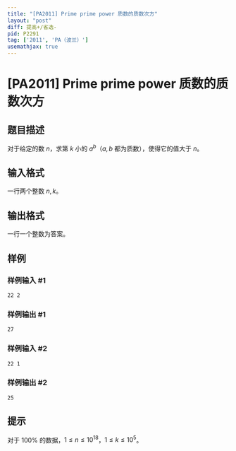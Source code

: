 ```yaml
---
title: "[PA2011] Prime prime power 质数的质数次方"
layout: "post"
diff: 提高+/省选-
pid: P2291
tag: ['2011', 'PA（波兰）']
usemathjax: true
---
```


# [PA2011] Prime prime power 质数的质数次方
## 题目描述

对于给定的数 $n$，求第 $k$ 小的 $a^b$（$a,b$ 都为质数），使得它的值大于 $n$。
## 输入格式

一行两个整数 $n,k$。
## 输出格式

一行一个整数为答案。
## 样例

### 样例输入 #1
```
22 2
```
### 样例输出 #1
```
27
```
### 样例输入 #2
```
22 1
```
### 样例输出 #2
```
25
```
## 提示

对于 $100\%$ 的数据，$1\le n\le 10^{18}$，$1\le k\le 10^5$。
